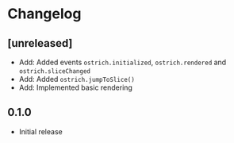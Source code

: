 # Changelog

## [unreleased]

- Add: Added events `ostrich.initialized`, `ostrich.rendered` and `ostrich.sliceChanged`
- Add: Added `ostrich.jumpToSlice()`
- Add: Implemented basic rendering

## 0.1.0

- Initial release
